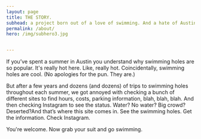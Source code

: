 ```yaml
---
layout: page
title: THE STORY.
subhead: a project born out of a love of swimming. And a hate of Austin heat.
permalink: /about/
hero: /img/subhero3.jpg


--- 
```


<p>If you’ve spent a summer in Austin you understand why swimming holes are so popular. It's really hot here. Like, really hot. Coincidentally, swimming holes are cool. (No apologies for the pun. They are.)

<p>But after a few years and dozens (and dozens) of trips to swimming holes throughout each summer, we got annoyed with checking a bunch of different sites to find hours, costs, parking information, blah, blah, blah. And then checking Instagram to see the status. Water? No water? Big crowd? Deserted?And that’s where this site comes in. See the swimming holes. Get the information. Check Instagram.</p>

<p>You're welcome. Now grab your suit and go swimming.</p>


  